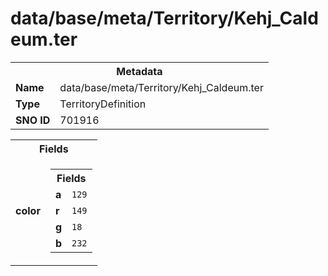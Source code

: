 <h1>data/base/meta/Territory/Kehj_Caldeum.ter</h1><table><tr><th colspan="100%">Metadata</th></tr><tr><td><b>Name</b></td><td>data/base/meta/Territory/Kehj_Caldeum.ter</td></tr><tr><td><b>Type</b></td><td>TerritoryDefinition</td></tr><tr><td><b>SNO ID</b></td><td>701916</td></tr></table>

<table><tr><th colspan="100%">Fields</th></tr><tr><td><b>color</b></td><td><table><tr><th colspan="100%">Fields</th></tr><tr><td><b>a</b></td><td><code>129</code></td></tr><tr><td><b>r</b></td><td><code>149</code></td></tr><tr><td><b>g</b></td><td><code>18</code></td></tr><tr><td><b>b</b></td><td><code>232</code></td></tr></table>

</td></tr></table>

